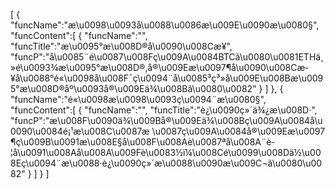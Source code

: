 [
	{
		"funcName":"æ\u0098\u0093å\u0088\u0086æ\u009E\u0090æ\u0080§",
		"funcContent":[
			{
				"funcName":"",
				"funcTitle":"æ\u0095°æ\u008D®å\u0090\u008Cæ­¥",
				"funcP":"å\u0085¨é\u0087\u008Fç\u009A\u0084BTCã\u0080\u0081ETHä¸»é\u0093¾æ\u0095°æ\u008D®,å®\u009Eæ\u0097¶å\u0090\u008Cæ­¥å\u0088°é«\u0098å\u008F¯ç\u0094¨å\u0085³ç³»å\u009E\u008Bæ\u0095°æ\u008D®åº\u0093å®\u009Eä¾\u008Bã\u0080\u0082"
			}
		]
	},
	{
		"funcName":"é«\u0098æ\u0098\u0093ç\u0094¨æ\u0080§",
		"funcContent":[
			{
				"funcName":"",
				"funcTitle":"è¿\u0090ç»´ä¾¿æ\u008D·",
				"funcP":"æ\u008F\u0090ä¾\u009Bå®\u009Eä¾\u008Bç\u009A\u0084å\u0090\u0084é¡¹æ\u008C\u0087æ \u0087ç\u009A\u0084å®\u009Eæ\u0097¶ç\u009B\u0091æ\u008E§å\u008F\u008Aè\u0087ªå\u008A¨è­¦å\u0091\u008Aå\u008A\u009Fè\u0083½ï¼\u008Cé\u0099\u008Dä½\u008Eç\u0094¨æ\u0088·è¿\u0090ç»´æ\u0088\u0090æ\u009C¬ã\u0080\u0082"
			}
		]
	}
]